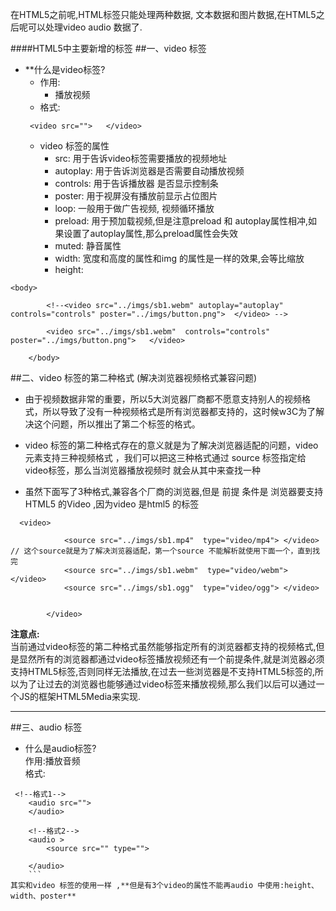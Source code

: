 
在HTML5之前呢,HTML标签只能处理两种数据, 文本数据和图片数据,在HTML5之后呢可以处理video audio 数据了.


####HTML5中主要新增的标签
##一、video 标签

- **什么是video标签?
    - 作用:
        - 播放视频
    - 格式:
    ```
     <video src="">   </video>
    ```
    - video  标签的属性 
        - src: 用于告诉video标签需要播放的视频地址
        - autoplay: 用于告诉浏览器是否需要自动播放视频
        - controls: 用于告诉播放器 是否显示控制条
        - poster: 用于视屏没有播放前显示占位图片
        - loop: 一般用于做广告视频, 视频循环播放
        - preload: 用于预加载视频,但是注意preload 和 autoplay属性相冲,如果设置了autoplay属性,那么preload属性会失效
        - muted: 静音属性
        - width:  宽度和高度的属性和img 的属性是一样的效果,会等比缩放
        - height:


```
<body>

        <!--<video src="../imgs/sb1.webm" autoplay="autoplay" controls="controls" poster="../imgs/button.png">  </video> -->

        <video src="../imgs/sb1.webm"  controls="controls" poster="../imgs/button.png">   </video>

    </body>
```    


##二、video 标签的第二种格式 (解决浏览器视频格式兼容问题)

- 由于视频数据非常的重要，所以5大浏览器厂商都不愿意支持别人的视频格式，所以导致了没有一种视频格式是所有浏览器都支持的，这时候w3C为了解决这个问题，所以推出了第二个标签的格式。

- video 标签的第二种格式存在的意义就是为了解决浏览器适配的问题，video 元素支持三种视频格式
，我们可以把这三种格式通过 source 标签指定给video标签，那么当浏览器播放视频时
就会从其中来查找一种

- 虽然下面写了3种格式,兼容各个厂商的浏览器,但是 前提 条件是 浏览器要支持 HTML5 的Video ,因为video 是html5 的标签



```
  <video>

            <source src="../imgs/sb1.mp4"  type="video/mp4"> </video>   // 这个source就是为了解决浏览器适配，第一个source 不能解析就使用下面一个，直到找完
            <source src="../imgs/sb1.webm"  type="video/webm"> </video>
            <source src="../imgs/sb1.ogg"  type="video/ogg"> </video>

 
        </video>
```


**注意点:**<br>当前通过video标签的第二种格式虽然能够指定所有的浏览器都支持的视频格式,但是显然所有的浏览器都通过video标签播放视频还有一个前提条件,就是浏览器必须支持HTML5标签,否则同样无法播放,在过去一些浏览器是不支持HTML5标签的,所以为了让过去的浏览器也能够通过video标签来播放视频,那么我们以后可以通过一个JS的框架HTML5Media来实现.


---


##三、audio 标签
- 什么是audio标签?<br>作用:播放音频 <br> 格式:
```
 <!--格式1-->
    <audio src="">
    </audio>
    
    <!--格式2-->
    <audio >
        <source src="" type="">
        
    </audio>
    ```
其实和video 标签的使用一样 ,**但是有3个video的属性不能再audio 中使用:height、width、poster**






